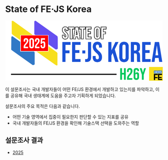 # State of FE·JS Korea

<img src="./assets/img/logo.svg">

이 설문조사는 국내 개발자들이 어떤 FE/JS 환경에서 개발하고 있는지를 파악하고, 이를 공유해 국내 생태계에 도움을 주고자 기획하게 되었습니다.

설문조사의 주요 목적은 다음과 같습니다.

- 어떤 기술 영역에서 집중이 필요한지 판단할 수 있는 지표를 공유
- 국내 개발자들의 FE/JS 환경을 확인해 기술스택 선택을 도와주는 역할

## 설문조사 결과
- [2025](./2025)